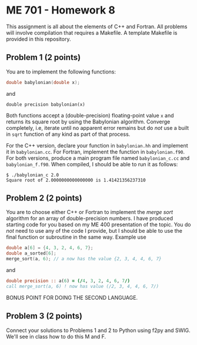 # ME 701 - Homework 8

This assignment is all about the elements of C++ and Fortran.  All problems
will involve compilation that requires a Makefile.  A template Makefile
is provided in this repository.


## Problem 1 (2 points)

You are to implement the following functions:

```c++
double babylonian(double x);
```

and

```Fortran
double precision babylonian(x)
```

Both functions accept a (double-precision) floating-point value `x` and
returns its square root by using the Babylonian algorithm.  Converge completely,
i.e, iterate until no apparent error remains but do *not* use a built in
`sqrt` function of any kind as part of that process.

For the C++ version, declare your function in `babylonian.hh` and implement
it in `babylonian.cc`.  For Fortran, implement the function in `babylonian.f90`.
For both versions, produce a main program file named `babylonian_c.cc`
and `babylonian_f.f90`.  When compiled, I should be able to run it as follows:

```
$ ./babylonian_c 2.0
Square root of 2.0000000000000000 is 1.41421356237310
```


## Problem 2 (2 points)

You are to choose either C++ or Fortran to implement the *merge sort*
algorithm for an array of double-precision numbers.  I have produced starting
code for you based on my ME 400 presentation of the topic.  You do *not* need
to use any of the code I provide, but I should be able to use the final function
or subroutine in the same way.  Example use

```c++
double a[6] = {4, 3, 2, 4, 6, 7};
double a_sorted[6];
merge_sort(a, 6); // a now has the value {2, 3, 4, 4, 6, 7}
```

and

```fortran
double precision :: a(6) = (/4, 3, 2, 4, 6, 7/)
call merge_sort(a, 6) ! now has value (/2, 3, 4, 4, 6, 7/)
```

BONUS POINT FOR DOING THE SECOND LANGUAGE.

## Problem 3 (2 points)

Connect your solutions to Problems 1 and 2 to Python using f2py and SWIG.  We'll
see in class how to do this M and F.



